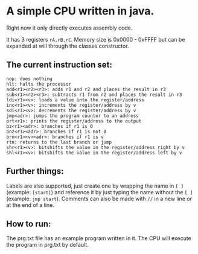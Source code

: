 # A simple CPU written in java.
Right now it only directly executes assembly code.

It has 3 registers ```rA,rB,rC```.
Memory size is 0x0000 - 0xFFFF but can be expanded at will through the classes constructor.

## The current instruction set:
```
nop: does nothing
hlt: halts the processor
add<r1><r2><r3>: adds r1 and r2 and places the result in r3
sub<r1><r2><r3>: subtracts r1 from r2 and places the result in r3
ldi<r1><v>: loads a value into the register/address
inc<r1><v>: increments the register/address by v
sdi<r1><v>: decrements the register/address by v
jmp<adr>: jumps the program counter to an address
prt<r1>: prints the register/address to the output
bz<r1><adr>: branches if r1 is 0
bnz<r1><adr>: branches if r1 is not 0
brn<r1><v><adr>: branches if r1 is v
rtn: returns to the last branch or jump
shr<r1><v>: bitshifts the value in the register/address right by v
shl<r1><v>: bitshifts the value in the register/address left by v
```

## Further things:
Labels are also supported, just create one by wrapping the name in ```[ ]``` (example: ```[start]```) and reference it by just typing the name without the ```[ ]``` (example: ```jmp start```).
Comments can also be made with ```//``` in a new line or at the end of a line.

## How to run:
The prg.txt file has an example program written in it.
The CPU will execute the program in prg.txt by default.
